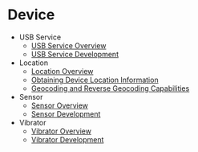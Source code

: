 # Device

- USB Service
  - [USB Service Overview](usb-overview.md)
  - [USB Service Development](usb-guidelines.md)
- Location
  - [Location Overview](device-location-overview.md)
  - [Obtaining Device Location Information](device-location-info.md)
  - [Geocoding and Reverse Geocoding Capabilities](device-location-geocoding.md)
- Sensor
  - [Sensor Overview](sensor-overview.md)
  - [Sensor Development](sensor-guidelines.md)
- Vibrator
  - [Vibrator Overview](vibrator-overview.md)
  - [Vibrator Development](vibrator-guidelines.md)
